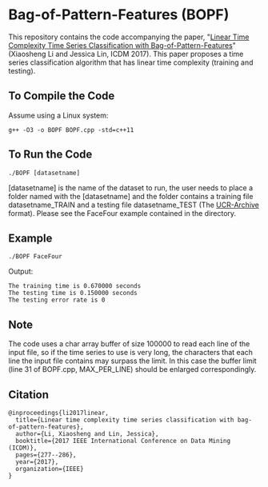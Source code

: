 # Bag-of-Pattern-Features (BOPF)

This repository contains the code accompanying the paper, "[Linear Time Complexity Time Series Classification with Bag-of-Pattern-Features](https://ieeexplore.ieee.org/abstract/document/8215500)" (Xiaosheng Li and Jessica Lin, ICDM 2017). This paper proposes a time series classification algorithm that has linear time complexity (training and testing).

## To Compile the Code

Assume using a Linux system:

`g++ -O3 -o BOPF BOPF.cpp -std=c++11`

## To Run the Code

`./BOPF [datasetname]`

\[datasetname\] is the name of the dataset to run, the user needs to place a folder named with the \[datasetname\] and the folder contains a training file datasetname_TRAIN and a testing file datasetname_TEST (The [UCR-Archive](https://www.cs.ucr.edu/~eamonn/time_series_data/) format). Please see the FaceFour example contained in the directory.

## Example

`./BOPF FaceFour`

Output:

```
The training time is 0.670000 seconds
The testing time is 0.150000 seconds
The testing error rate is 0
```

## Note

The code uses a char array buffer of size 100000 to read each line of the input file, so if the time series to use is very long, the characters that each line the input file contains may surpass the limit. In this case the buffer limit (line 31 of BOPF.cpp, MAX_PER_LINE) should be enlarged correspondingly.

## Citation
```
@inproceedings{li2017linear,
  title={Linear time complexity time series classification with bag-of-pattern-features},
  author={Li, Xiaosheng and Lin, Jessica},
  booktitle={2017 IEEE International Conference on Data Mining (ICDM)},
  pages={277--286},
  year={2017},
  organization={IEEE}
}
```
